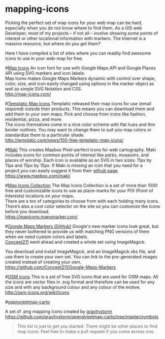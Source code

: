 # mapping-icons
Picking the perfect set of map icons for your web map can be hard, especially when you do not know where to find them. As a GIS web Developer, most of my projects –  if not all – involve showing some points of interest or other locational information with markers. The Internet is a massive resource, but where do you get them?

Here I have compiled a list of sites where you can readily find awesome icons to use in your web-map for free.

#[Map Icons](http://map-icons.com/)
An icon font for use with Google Maps API and Google Places API using SVG markers and icon labels.  
Map Icons makes Google Maps Markers dynamic with control over shape, color, size, and icon easily changed using options in the marker object as well as simple SVG Notation and CSS.  
http://map-icons.com/

#[Templatic Map Icons](http://templatic.com/news/100-free-templatic-map-icons/)
Templatic released their map icons for use (email required) outside their products. This means you can download them and add them to your own maps. Pick and choose from icons like fashion, residential, pizza, and more.  
The icons themselves come in a nice color scheme with flat hues and thin border outlines. You may want to change them to suit you map colors or standardize them to a particular shade.  
http://templatic.com/news/100-free-templatic-map-icons/

#[Maki](https://www.mapbox.com/maki/)
This creates Mapbox Pixel-perfect icons for web cartography. Maki includes icons for common points of interest like parks, museums, and places of worship. Each icon is available as an SVG in two sizes: 11px by 11px and 15px by 15px.
If Maki is missing an icon that you need for a project,you can easily suggest it from their [github page](https://github.com/mapbox/maki/issues).  
https://www.mapbox.com/maki/

#[Map Icons Collection](https://mapicons.mapsmarker.com/)
The Map Icons Collection is a set of more than 1000 free and customizable icons to use as place-marks for your POI (Point of Interests) locations on your maps.  
There are a ton of categories to choose from with each holding many icons. There’s also a cool color selector on the site so you can customize the icons before you download.  
https://mapicons.mapsmarker.com/

#[Google Maps Markers (GitHub)](https://github.com/Concept211/Google-Maps-Markers)
Google's new marker icons look great, but they never bothered to provide us with matching PNG versions of them when we need custom colors and labels.  
[Concept211](https://github.com/Concept211) went ahead and created a whole set using ImageMagick. 

You download and install ImageMagick, and an ImageMagick.vbs file, and use them to create your own set.  You can link to the pre-generated images created instead of creating your own.   
https://github.com/Concept211/Google-Maps-Markers


#[OSM icons](http://osm-icons.org/wiki/Icons)
This is a set of free SVG icons that are used for OSM maps. All the  icons are vector files in .svg format and therefore can be used for any size and with any background colour and any colour of the motive.  
http://osm-icons.org/wiki/Icons 

#[opensreetmap-carto](https://github.com/gravitystorm/openstreetmap-carto/tree/master/symbols)

A set of .png mapping icons created by [gravitystorm](https://github.com/gravitystorm)  
https://github.com/gravitystorm/openstreetmap-carto/tree/master/symbols

>This list is just to get you started. There might be other places to find map icons. Feel free to make a pull request if you come across one.











